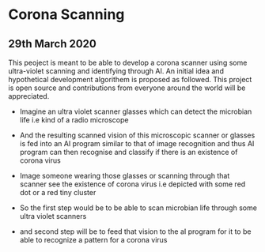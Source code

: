 # Corona Scanning

## 29th March 2020
This peoject is meant to be able to develop a corona scanner using some ultra-violet scanning and identifying through AI. An initial idea and hypothetical development algorithem is proposed as followed. This project is open source and contributions from everyone around the world will be appreciated.

- Imagine an ultra violet scanner glasses which can detect the microbian life i.e kind of a radio microscope
- And the resulting scanned vision of this microscopic scanner or glasses is fed into an AI program similar to that of image recognition and thus AI program can then recognise and classify if there is an existence of corona virus
- Image someone wearing those glasses or scanning through that scanner see the existence of corona virus i.e depicted with some red dot or a red tiny cluster

- So the first step would be to be able to scan microbian life through some ultra violet scanners
- and second step will be to feed that vision to the aI program for it to be able to recognize a pattern for a corona virus

